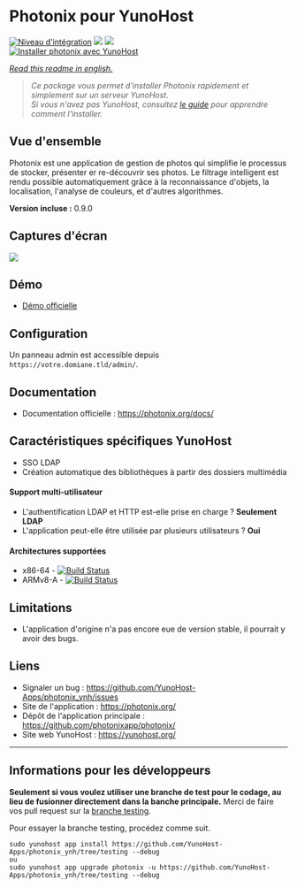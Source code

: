 # Photonix pour YunoHost

[![Niveau d'intégration](https://dash.yunohost.org/integration/photonix.svg)](https://dash.yunohost.org/appci/app/photonix) ![](https://ci-apps.yunohost.org/ci/badges/photonix.status.svg) ![](https://ci-apps.yunohost.org/ci/badges/photonix.maintain.svg)  
[![Installer photonix avec YunoHost](https://install-app.yunohost.org/install-with-yunohost.svg)](https://install-app.yunohost.org/?app=photonix)

*[Read this readme in english.](./README.md)*

> *Ce package vous permet d'installer Photonix rapidement et simplement sur un serveur YunoHost.  
Si vous n'avez pas YunoHost, consultez [le guide](https://yunohost.org/#/install) pour apprendre comment l'installer.*

## Vue d'ensemble
Photonix est une application de gestion de photos qui simplifie le processus de stocker, présenter er re-découvrir ses photos. Le filtrage intelligent est rendu possible automatiquement grâce à la reconnaissance d'objets, la localisation, l'analyse de couleurs, et d'autres algorithmes.

**Version incluse :** 0.9.0

## Captures d'écran

![](https://camo.githubusercontent.com/8010d9b6f3b32fecc5cde4ba6601ad17f3e9098b788e3bf1972989d003f8ace3/68747470733a2f2f6570697873747564696f732e636f2e756b2f75706c6f6164732f66696c65725f7075626c69632f35322f64632f35326463646666342d643936642d346466642d623135382d6235376230363936313534652f70686f746f5f6c6973742e6a7067)

## Démo

* [Démo officielle](https://demo.photonix.org/)

## Configuration

Un panneau admin est accessible depuis `https://votre.domiane.tld/admin/`.

## Documentation

* Documentation officielle : https://photonix.org/docs/

## Caractéristiques spécifiques YunoHost

* SSO LDAP
* Création automatique des bibliothèques à partir des dossiers multimédia

#### Support multi-utilisateur

* L'authentification LDAP et HTTP est-elle prise en charge ? **Seulement LDAP**
* L'application peut-elle être utilisée par plusieurs utilisateurs ? **Oui**

#### Architectures supportées

* x86-64 - [![Build Status](https://ci-apps.yunohost.org/ci/logs/photonix.svg)](https://ci-apps.yunohost.org/ci/apps/photonix/)
* ARMv8-A - [![Build Status](https://ci-apps-arm.yunohost.org/ci/logs/photonix.svg)](https://ci-apps-arm.yunohost.org/ci/apps/photonix/)

## Limitations

* L'application d'origine n'a pas encore eue de version stable, il pourrait y avoir des bugs.

## Liens

* Signaler un bug : https://github.com/YunoHost-Apps/photonix_ynh/issues
* Site de l'application : https://photonix.org/
* Dépôt de l'application principale : https://github.com/photonixapp/photonix/
* Site web YunoHost : https://yunohost.org/

---

## Informations pour les développeurs

**Seulement si vous voulez utiliser une branche de test pour le codage, au lieu de fusionner directement dans la banche principale.**
Merci de faire vos pull request sur la [branche testing](https://github.com/YunoHost-Apps/photonix_ynh/tree/testing).

Pour essayer la branche testing, procédez comme suit.
```
sudo yunohost app install https://github.com/YunoHost-Apps/photonix_ynh/tree/testing --debug
ou
sudo yunohost app upgrade photonix -u https://github.com/YunoHost-Apps/photonix_ynh/tree/testing --debug
```
